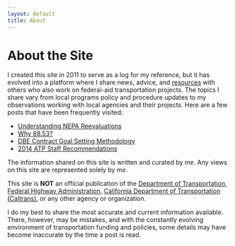 ```yaml
---
layout: default
title: About
---
```


# About the Site

I created this site in 2011 to serve as a log for my reference, but it has evolved into a platform where I share news, advice, and [resources][1] with others who also work on federal-aid transportation projects. The topics I share vary from local programs policy and procedure updates to my observations working with local agencies and their projects. Here are a few posts that have been frequently visited:

* [Understanding NEPA Reevaluations][2]
* [Why 88.53?][3]
* [DBE Contract Goal Setting Methodology][4]
* [2014 ATP Staff Recommendations][5]

The information shared on this site is written and curated by *me*. Any views on this site are represented solely by *me*.

This site is **NOT** an official publication of the [Department of Transportation][6], [Federal Highway Administration][7], [California Department of Transportation (Caltrans)][8], or any other agency or organization.

I do my best to share the most accurate and current information available. There, however, may be mistakes, and with the constantly evolving environment of transportation funding and policies, some details may have become inaccurate by the time a post is read.

[1]: /resources
[2]: /nepa-reevaluations.html
[3]: /why-88.53.html
[4]: /dbe-contract-goal-setting.html
[5]: /2014-atp-staff-recommendations.html
[6]: https://www.transportation.gov
[7]: http://www.fhwa.dot.gov
[8]: http://dot.ca.gov
